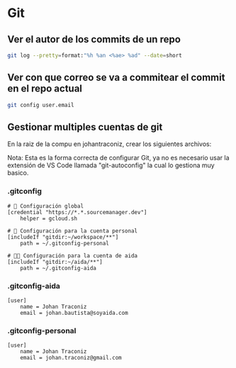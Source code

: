 # Git

## Ver el autor de los commits de un repo

```bash
git log --pretty=format:"%h %an <%ae> %ad" --date=short
```

## Ver con que correo se va a commitear el commit en el repo actual

```bash
git config user.email
```

## Gestionar multiples cuentas de git

En la raiz de la compu en johantraconiz, crear los siguientes archivos:

Nota: Esta es la forma correcta de configurar Git, ya no es necesario usar la extensión de VS Code llamada "git-autoconfig" la cual lo gestiona muy basico.

### .gitconfig

```text
# 🔐 Configuración global
[credential "https://*.*.sourcemanager.dev"]
    helper = gcloud.sh

# 👤 Configuración para la cuenta personal
[includeIf "gitdir:~/workspace/**"]
    path = ~/.gitconfig-personal

# 👨‍💻 Configuración para la cuenta de aida
[includeIf "gitdir:~/aida/**"]
    path = ~/.gitconfig-aida
```

### .gitconfig-aida

```text
[user]
    name = Johan Traconiz
    email = johan.bautista@soyaida.com
```

### .gitconfig-personal

```text
[user]
    name = Johan Traconiz
    email = johan.traconiz@gmail.com
```
